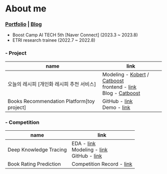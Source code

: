 # About me


### [Portfolio](https://brothergyu.github.io/portfolio/) | [Blog](https://brothergyu.github.io/)



- Boost Camp AI TECH 5th [Naver Connect] (2023.3 ~ 2023.8)
- ETRI research trainee (2022.7 ~ 2022.8)





### - Project
| name | link |
| -- | -- |
| 오늘의 레시피 [개인화 레시피 추천 서비스] | Modeling - [Kobert](https://github.com/boostcampaitech5/level3_recsys_finalproject-recsys-10/tree/main/Model/kobert_rec) / [Catboost](https://github.com/boostcampaitech5/level3_recsys_finalproject-recsys-10/tree/main/Model/catboost_recipe_classifier)<br>frontend - [link](https://github.com/boostcampaitech5/level3_recsys_finalproject-recsys-10/tree/main/Frontend)<br> Blog - [Catboost](https://brothergyu.github.io/boostcamp_ai/final_project_catboost/) |
| Books Recommendation Platform[toy project] | GitHub - [link](https://github.com/BrotherGyu/Books_Recommendation_Platform)<br>Demo - [link](https://brothergyu-books-recommendation-platform-book-recapp-d0pqn9.streamlit.app/) |


### - Competition
| name | link |
| -- | -- |
| Deep Knowledge Tracing | EDA - [link](https://brothergyu.github.io/boostcamp_ai/DKT_EDA/)<br>Modeling - [link](https://brothergyu.github.io/boostcamp_ai/DKT_Modeling/)<br>GitHub - [link](https://github.com/boostcampaitech5/level2_dkt-recsys-10/tree/main/ML_models) |
| Book Rating Prediction | Competition Record - [link](https://brothergyu.github.io/boostcamp_ai/Domain_Foundation_Competition/) |


<!--
![BrotherGyu's GitHub stats](https://github-readme-stats.vercel.app/api?username=BrotherGyu&theme=onedark&count_private=true)
-->

<!--
**BrotherGyu/BrotherGyu** is a ✨ _special_ ✨ repository because its `README.md` (this file) appears on your GitHub profile.

Here are some ideas to get you started:

- 🔭 I’m currently working on ...
- 🌱 I’m currently learning ...
- 👯 I’m looking to collaborate on ...
- 🤔 I’m looking for help with ...
- 💬 Ask me about ...
- 📫 How to reach me: ...
- 😄 Pronouns: ...
- ⚡ Fun fact: ...
-->

